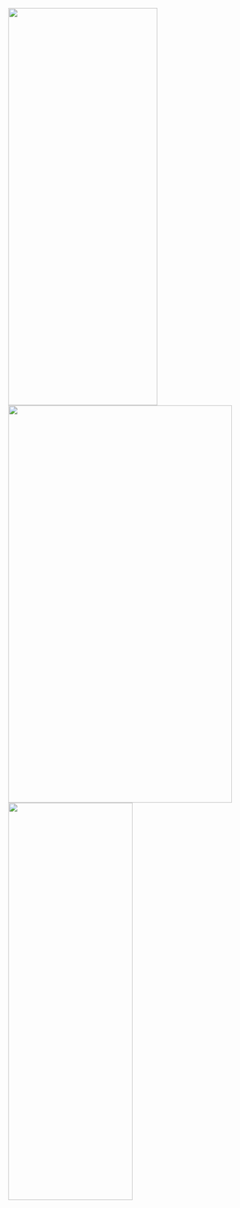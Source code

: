 <p>
  <img src = "https://github.com/Hitesh910/disc_cover_app/assets/154861495/8963fa05-9029-4b57-aaa4-988a44b08646"height="800"width="300"/>
  <img src = "https://github.com/Hitesh910/disc_cover_app/assets/154861495/283aaca9-ce99-4d70-9fb5-b4761705422f
"height="800"width="450"/>
  <img src = "https://github.com/Hitesh910/disc_cover_app/assets/154861495/8f26e348-78a6-4b0f-a4d7-301a731556a4
"height="800"width="250"/>
</p>
